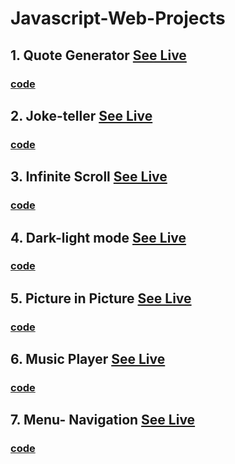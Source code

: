 # Javascript-Web-Projects

## 1. Quote Generator [See Live](https://divyanshrastogi51.github.io/javascript-web-projects/quote-generator/)
 ### [code](https://github.com/divyanshrastogi51/javascript-web-projects/tree/main/quote-generator)


## 2. Joke-teller [See Live](https://divyanshrastogi51.github.io/javascript-web-projects/joke-teller/index.html)
 ### [code](https://github.com/divyanshrastogi51/javascript-web-projects/tree/main/joke-teller)


 ## 3. Infinite Scroll [See Live](https://divyanshrastogi51.github.io/javascript-web-projects/infinite-scroll/index.html)
 ### [code](https://github.com/divyanshrastogi51/javascript-web-projects/tree/main/infinite-scroll)


 ## 4. Dark-light mode [See Live](https://divyanshrastogi51.github.io/javascript-web-projects/dark_light_mode/index.html)
 ### [code](https://github.com/divyanshrastogi51/javascript-web-projects/tree/main/dark_light_mode)


 ## 5. Picture in Picture [See Live](https://divyanshrastogi51.github.io/javascript-web-projects/picture-in-picture/index.html)
 ### [code](https://github.com/divyanshrastogi51/javascript-web-projects/tree/main/picture-in-picture)


 
 ## 6. Music Player [See Live](https://divyanshrastogi51.github.io/javascript-web-projects/music-player/)
 ### [code](https://github.com/divyanshrastogi51/javascript-web-projects/tree/main/music-player)


## 7. Menu- Navigation [See Live](https://divyanshrastogi51.github.io/javascript-web-projects/menu-navigation/index.html)
 ### [code](https://github.com/divyanshrastogi51/javascript-web-projects/tree/main/menu-navigation)
